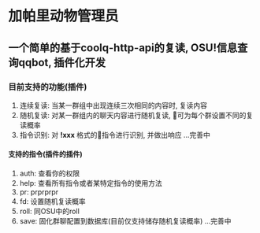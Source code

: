 # 加帕里动物管理员

## 一个简单的基于coolq-http-api的复读, OSU!信息查询qqbot, 插件化开发

### 目前支持的功能(插件)
1. 连续复读: 当某一群组中出现连续三次相同的内容时, 复读内容
2. 随机复读: 对某一群组内的聊天内容进行随机复读, 可为每个群设置不同的复读概率
3. 指令识别: 对 __!xxx__ 格式的指令进行识别, 并做出响应
...完善中

#### 支持的指令(插件的插件)
1. auth: 查看你的权限
2. help: 查看所有指令或者某特定指令的使用方法
3. pr: prprprpr
4. fd: 设置随机复读概率
5. roll: 同OSU中的roll
6. save: 固化群聊配置到数据库(目前仅支持储存随机复读概率)
...完善中